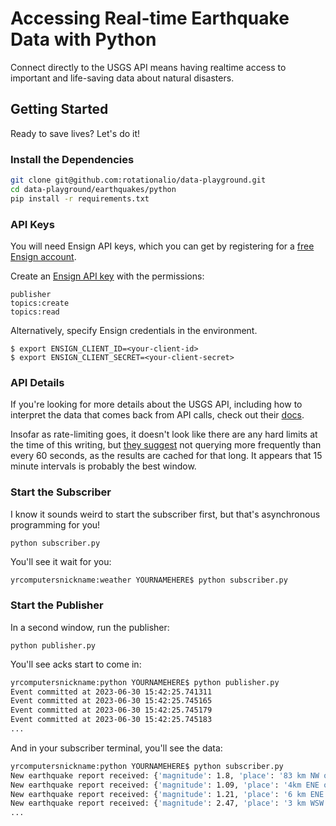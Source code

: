 # Accessing Real-time Earthquake Data with Python

Connect directly to the USGS API means having realtime access to important and life-saving data about natural disasters.

## Getting Started

Ready to save lives? Let's do it!

### Install the Dependencies

```bash
git clone git@github.com:rotationalio/data-playground.git
cd data-playground/earthquakes/python
pip install -r requirements.txt
```

### API Keys


You will need Ensign API keys, which you can get by registering for a [free Ensign account](https://rotational.app/register).

Create an [Ensign API key](https://rotational.app) with the permissions:

```
publisher
topics:create
topics:read
```

Alternatively, specify Ensign credentials in the environment.
```
$ export ENSIGN_CLIENT_ID=<your-client-id>
$ export ENSIGN_CLIENT_SECRET=<your-client-secret>
```

### API Details

If you're looking for more details about the USGS API, including how to interpret the data that comes back from API calls, check out their [docs](https://earthquake.usgs.gov/fdsnws/event/1/).

Insofar as rate-limiting goes, it doesn't look like there are any hard limits at the
time of this writing, but [they suggest](https://geohazards.usgs.gov/pipermail/realtime-feeds/2022-January/000028.html) not querying more frequently than every 60 seconds, as the results are cached for that long. It appears that 15 minute intervals is probably the best window.

### Start the Subscriber
I know it sounds weird to start the subscriber first, but that's asynchronous programming for you!

```python subscriber.py```

You'll see it wait for you:

```bash
yrcomputersnickname:weather YOURNAMEHERE$ python subscriber.py


```

### Start the Publisher

In a second window, run the publisher:

```python publisher.py```

You'll see acks start to come in:

```bash
yrcomputersnickname:python YOURNAMEHERE$ python publisher.py
Event committed at 2023-06-30 15:42:25.741311
Event committed at 2023-06-30 15:42:25.745165
Event committed at 2023-06-30 15:42:25.745179
Event committed at 2023-06-30 15:42:25.745183
...
```

And in your subscriber terminal, you'll see the data:

```bash
yrcomputersnickname:python YOURNAMEHERE$ python subscriber.py
New earthquake report received: {'magnitude': 1.8, 'place': '83 km NW of Karluk, Alaska', 'time': 1688153699651, 'updated': 1688153851807, 'article_link': 'https://earthquake.usgs.gov/earthquakes/eventpage/ak0238bnsgtv', 'type': 'earthquake', 'rms': 0.49, 'gap': None}
New earthquake report received: {'magnitude': 1.09, 'place': '4km ENE of Home Gardens, CA', 'time': 1688153196420, 'updated': 1688153416447, 'article_link': 'https://earthquake.usgs.gov/earthquakes/eventpage/ci40500808', 'type': 'earthquake', 'rms': 0.3, 'gap': 74}
New earthquake report received: {'magnitude': 1.21, 'place': '6 km ENE of Drumright, Oklahoma', 'time': 1688152513740, 'updated': 1688152999250, 'article_link': 'https://earthquake.usgs.gov/earthquakes/eventpage/ok2023msir', 'type': 'quarry blast', 'rms': 0.35, 'gap': 132}
New earthquake report received: {'magnitude': 2.47, 'place': '3 km WSW of La Parguera, Puerto Rico', 'time': 1688151658770, 'updated': 1688152327360, 'article_link': 'https://earthquake.usgs.gov/earthquakes/eventpage/pr71415303', 'type': 'earthquake', 'rms': 0.09, 'gap': 237}
...
```